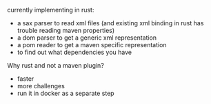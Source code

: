 currently implementing in rust: 
* a sax parser to read xml files (and existing xml binding in rust has trouble reading maven properties)
* a dom parser to get a generic xml representation
* a pom reader to get a maven specific representation 
* to find out what dependencies you have

Why rust and not a maven plugin?
* faster
* more challenges
* run it in docker as a separate step